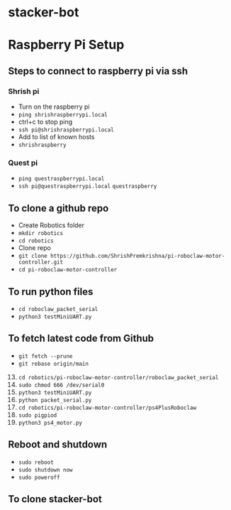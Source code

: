 # stacker-bot

# Raspberry Pi Setup

## Steps to connect to raspberry pi via ssh

### Shrish pi
- Turn on the raspberry pi
- `ping shrishraspberrypi.local` 
- ctrl+c to stop ping
- `ssh pi@shrishraspberrypi.local` 
- Add to list of known hosts
- `shrishraspberry`

### Quest pi
- `ping questraspberrypi.local`
- `ssh pi@questraspberrypi.local` `questraspberry`

## To clone a github repo
- Create Robotics folder
- `mkdir robotics`
- `cd robotics`
- Clone repo
- `git clone https://github.com/ShrishPremkrishna/pi-roboclaw-motor-controller.git`
- `cd pi-roboclaw-motor-controller`

## To run python files
- `cd roboclaw_packet_serial`
- `python3 testMiniUART.py`

## To fetch latest code from Github
- `git fetch --prune`
- `git rebase origin/main`
13. `cd robotics/pi-roboclaw-motor-controller/roboclaw_packet_serial`
14. `sudo chmod 666 /dev/serial0`
15. `python3 testMiniUART.py`
16. `python packet_serial.py`
13. `cd robotics/pi-roboclaw-motor-controller/ps4PlusRoboclaw`
14. `sudo pigpiod`
14. `python3 ps4_motor.py`


## Reboot and shutdown
- `sudo reboot`
- `sudo shutdown now`
- `sudo poweroff`

## To clone stacker-bot







